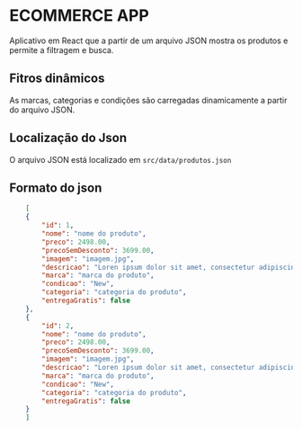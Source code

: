 # ECOMMERCE APP

Aplicativo em React que a partir de um arquivo JSON mostra os produtos e permite a filtragem e busca.

## Fitros dinâmicos
As marcas, categorias e condições são carregadas dinamicamente a partir do arquivo JSON.

## Localização do Json
O arquivo JSON está localizado em `src/data/produtos.json`

## Formato do json
    
```json
    [
    {
        "id": 1,
        "nome": "nome do produto",
        "preco": 2498.00,
        "precoSemDesconto": 3699.00,
        "imagem": "imagem.jpg",
        "descricao": "Loren ipsum dolor sit amet, consectetur adipiscing elit...",
        "marca": "marca do produto",
        "condicao": "New",
        "categoria": "categoria do produto",
        "entregaGratis": false
    },
    {
        "id": 2,
        "nome": "nome do produto",
        "preco": 2498.00,
        "precoSemDesconto": 3699.00,
        "imagem": "imagem.jpg",
        "descricao": "Loren ipsum dolor sit amet, consectetur adipiscing elit...",
        "marca": "marca do produto",
        "condicao": "New",
        "categoria": "categoria do produto",
        "entregaGratis": false
    }
    ]
```